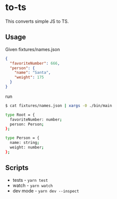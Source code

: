 # to-ts

This converts simple JS to TS.

## Usage

Given fixtures/names.json

```json
{
  "favoriteNumber": 666,
  "person": {
    "name": "Santa",
    "weight": 175
  }
}
```

run

```sh
$ cat fixtures/names.json | xargs -0 ./bin/main

type Root = {
  favoriteNumber: number;
  person: Person;
};

type Person = {
  name: string;
  weight: number;
};
```


## Scripts

* tests - `yarn test`
* watch - `yarn watch`
* dev mode - `yarn dev --inspect`
